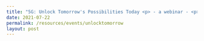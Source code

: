 ```yaml
---
title: "5G: Unlock Tomorrow's Possibilities Today <p> - a webinar - <p>(22 Jul)</p>"
date: 2021-07-22
permalink: /resources/events/unlocktomorrow
layout: post
---
```









